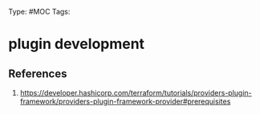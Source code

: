 
Type: #MOC
Tags:
# plugin development


## References
1. https://developer.hashicorp.com/terraform/tutorials/providers-plugin-framework/providers-plugin-framework-provider#prerequisites



